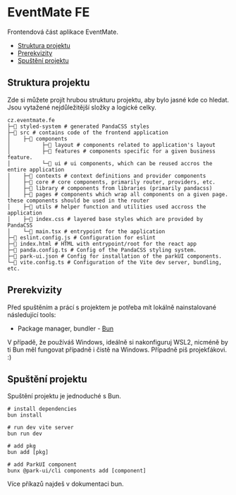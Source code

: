 # EventMate FE

Frontendová část aplikace EventMate.

- [Struktura projektu](#project-structure)
- [Prerekvizity](#preparation)
- [Spuštění projektu](#project-configuration)

<a name="project-structure"></a>
## Struktura projektu

Zde si můžete projít hrubou strukturu projektu, aby bylo jasné kde co hledat. Jsou vytažené nejdůležitější složky a 
logické celky.

````Shell
cz.eventmate.fe
├─📂 styled-system # generated PandaCSS styles
├─📂 src # contains code of the frontend application
│    ├─📂 components
│          ├─📂 layout # components related to application's layout
│          ├─📂 features # components specific for a given business feature.
│          └─📂 ui # ui components, which can be reused accros the entire application
│    ├─📂 contexts # context definitions and provider components
│    ├─📂 core # core components, primarily router, providers, etc.
│    ├─📂 library # components from libraries (primarily pandacss)
│    ├─📂 pages # components which wrap all components on a given page. these components should be used in the router
│    ├─📂 utils # helper function and utilities used accross the application
│    ├─📃 index.css # layered base styles which are provided by PandaCSS
│    └─📃 main.tsx # entrypoint for the application
├─📃 eslint.config.js # Configuration for eslint
├─📃 index.html # HTML with entrypoint/root for the react app
├─📃 panda.config.ts # Config of the PandaCSS styling system.
├─📃 park-ui.json # Config for installation of the parkUI components.
└─📃 vite.config.ts # Configuration of the Vite dev server, bundling, etc.
````

<a name="preparation"></a>
## Prerekvizity

Před spuštěním a prácí s projektem je potřeba mít lokálně nainstalované následující tools:

- Package manager, bundler - [Bun](https://bun.sh/docs)

V případě, že používáš Windows, ideálně si nakonfiguruj WSL2, nicméně by ti Bun měl fungovat případně i čistě na Windows. 
Případně piš projekťákovi. :) 


<a name="project-configuration"></a>
## Spuštění projektu

Spuštění projektu je jednoduché s Bun.

````Shell
# install dependencies
bun install

# run dev vite server
bun run dev

# add pkg 
bun add [pkg]

# add ParkUI component
bunx @park-ui/cli components add [component]
````

Více příkazů najdeš v dokumentaci bun.
